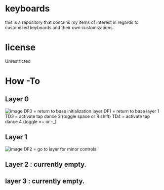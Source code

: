 # keyboards
this is a repository that contains my items of interest in regards to customized keyboards and their own customizations. 

# license
Unrestricted

# How -To 

## Layer 0
![image](https://github.com/user-attachments/assets/a4aab72c-d170-469f-8c0f-66c543f7f79d)
DF0 = return to base initialization layer
DF1 = return to base layer 1
TD3 = activate tap dance 3 (toggle space or R shift)
TD4 = activate tap dance 4 (toggle =+ or -_)


## Layer 1
![image](https://github.com/user-attachments/assets/c1a79dc0-13e5-4c13-9057-cff485ffaa8f)
DF2 = go to layer for minor controls


## Layer 2 : currently empty. 

## layer 3 : currently empty.


